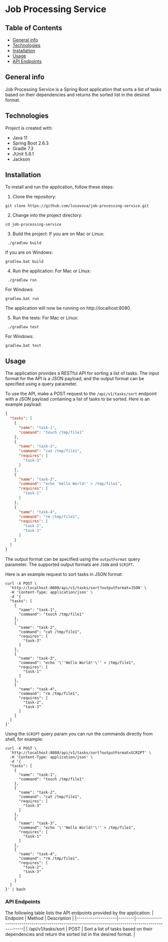# Job Processing Service

## Table of Contents
* [General info](#general-info)</br>
* [Technologies](#technologies)</br>
* [Installation](#installation)</br>
* [Usage](#usage)</br>
* [API Endpoints](#api-endpoints)</br>

## General info
Job Processing Service is a Spring Boot application that sorts a list of tasks based on their dependencies and returns the sorted list in the desired format.

## Technologies
Project is created with:
- Java 11
- Spring Boot 2.6.3
- Gradle 7.3
- JUnit 5.8.1
- Jackson

## Installation
To install and run the application, follow these steps:

1. Clone the repository:
```console
git clone https://github.com/lusavova/job-processing-service.git
```

2. Change into the project directory:
```console
cd job-processing-service
```
3. Build the project:
If you are on Mac or Linux:
```console
 ./gradlew build
```
If you are on Windows:
```console
gradlew.bat build 
```

4. Run the application:
For Mac or Linux:
```console
 ./gradlew run
```
For Windows:
```console
gradlew.bat run 
```

The application will now be running on http://localhost:8080.

5. Run the tests:
For Mac or Linux:
```console
 ./gradlew test
```
For Windows:
```console
gradlew.bat test 
```

## Usage
The application provides a RESTful API for sorting a list of tasks.
The input format for the API is a JSON payload, and the output format can be specified using a query parameter.

To use the API, make a POST request to the `/api/v1/tasks/sort` endpoint with a JSON payload containing a list of tasks to be sorted. Here is an example payload:

```json
{
  "tasks": [
    {
      "name": "task-1",
      "command": "touch /tmp/file1"
    },
    {
      "name": "task-2",
      "command": "cat /tmp/file1",
      "requires": [
        "task-3"
      ]
    },
    {
      "name": "task-3",
      "command": "echo 'Hello World!' > /tmp/file1",
      "requires": [
        "task-1"
      ]
    },
    {
      "name": "task-4",
      "command": "rm /tmp/file1",
      "requires": [
        "task-2",
        "task-3"
      ]
    }
  ]
}
```

The output format can be specified using the `outputFormat` query parameter.
The supported output formats are `JSON` and `SCRIPT`.

Here is an example request to sort tasks in JSON format:

```
curl -X POST \
  'http://localhost:8080/api/v1/tasks/sort?outputFormat=JSON' \
  -H 'Content-Type: application/json' \
  -d '{
  "tasks": [
    {
      "name": "task-1",
      "command": "touch /tmp/file1"
    },
    {
      "name": "task-2",
      "command": "cat /tmp/file1",
      "requires": [
        "task-3"
      ]
    },
    {
      "name": "task-3",
      "command": "echo '\''Hello World!'\'' > /tmp/file1",
      "requires": [
        "task-1"
      ]
    },
    {
      "name": "task-4",
      "command": "rm /tmp/file1",
      "requires": [
        "task-2",
        "task-3"
      ]
    }
  ]
}'
```

Using the `SCRIPT` query param you can run the commands directly from shell, for example:
```
curl -X POST \
  'http://localhost:8080/api/v1/tasks/sort?outputFormat=SCRIPT' \
  -H 'Content-Type: application/json' \
  -d '{
  "tasks": [
    {
      "name": "task-1",
      "command": "touch /tmp/file1"
    },
    {
      "name": "task-2",
      "command": "cat /tmp/file1",
      "requires": [
        "task-3"
      ]
    },
    {
      "name": "task-3",
      "command": "echo '\''Hello World!'\'' > /tmp/file1",
      "requires": [
        "task-1"
      ]
    },
    {
      "name": "task-4",
      "command": "rm /tmp/file1",
      "requires": [
        "task-2",
        "task-3"
      ]
    }
  ]
}' | bash
```

### API Endpoints

The following table lists the API endpoints provided by the application:
| Endpoint           | Method | Description                                                                                        |
|--------------------|--------|----------------------------------------------------------------------------------------------------|
| /api/v1/tasks/sort | POST   | Sort a list of tasks based on their dependencies and return the sorted list in the desired format. |
